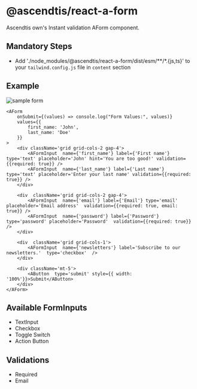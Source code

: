 
# @ascendtis/react-a-form

Ascendtis own's Instant validation AForm component.

  

## Mandatory Steps
- Add './node_modules/@ascendtis/react-a-form/dist/esm/**/*.{js,ts}' to your `tailwind.config.js` file in `content` section

  

## Example
![sample form](https://raw.githubusercontent.com/sufyan297/react-a-form/main/samples/sample1.png)

   

    <AForm
	    onSubmit={(values) => console.log("Form Values:", values)}
	    values={{
		    first_name: 'John',
		    last_name: 'Doe'
		}}
    >
	    <div className='grid grid-cols-2 gap-4'>
			<AFormInput  name={'first_name'} label={'First name'} type='text' placeholder='John' hint='You are too good!' validation={{required: true}} />
			<AFormInput  name={'last_name'} label={'Last name'} type='text' placeholder='Enter your last name' validation={{required:  true}} />
		</div>

		<div  className='grid grid-cols-2 gap-4'>
			<AFormInput  name={'email'} label={'Email'} type='email' placeholder='Email address'  validation={{required: true, email: true}} />
			<AFormInput  name={'password'} label={'Password'} type='password' placeholder='Password'  validation={{required: true}} />
		</div>

		<div  className='grid grid-cols-1'>
			<AFormInput  name={'newsletters'} label='Subscribe to our newsletters.'  type='checkbox'  />
		</div>

		<div className='mt-5'>
			<AButton  type='submit' style={{ width: '100%'}}>Submit</AButton>
		</div>
    </AForm>

  
  

## Available FormInputs
- TextInput
- Checkbox
- Toggle Switch
- Action Button

  

## Validations
- Required
- Email